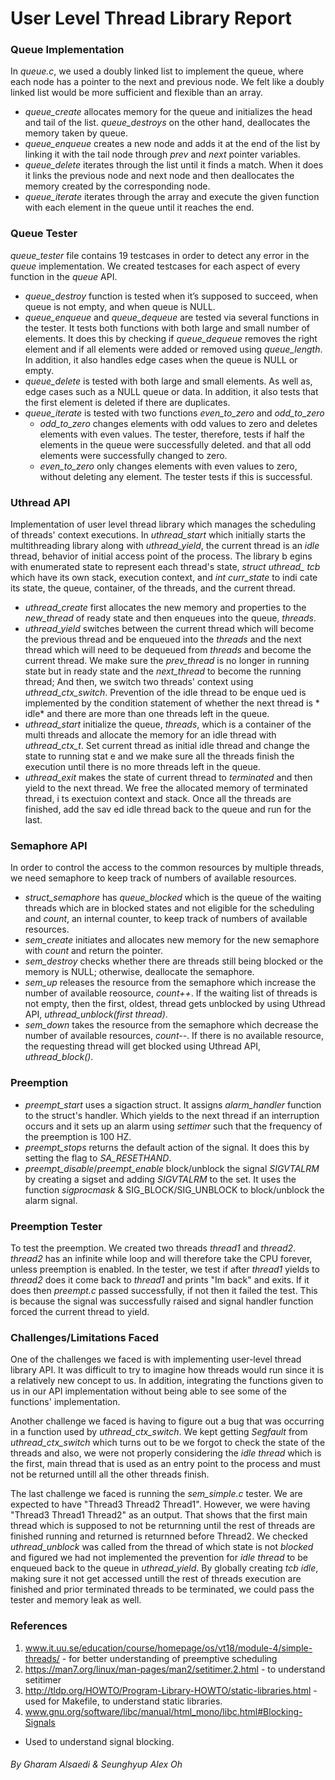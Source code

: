 # User Level Thread Library Report

### Queue Implementation
In *queue.c*, we used a doubly linked list to implement the queue, where each 
node has a pointer to the next and previous node. We felt like a doubly linked 
list would be more sufficient and flexible than an array.
- *queue_create* allocates memory for the queue and initializes the head and 
tail of the list. *queue_destroys* on the other hand, deallocates the memory 
taken by queue.
- *queue_enqueue* creates a new node and adds it at the end of the list by 
linking it with the tail node through *prev* and *next* pointer variables.
- *queue_delete* iterates through the list until it finds a match. When it does 
it links the previous node and next node and then deallocates the memory 
created by the corresponding node.
- *queue_iterate* iterates through the array and execute the given function 
with each element in the queue until it reaches the end.

### Queue Tester
*queue_tester* file contains 19 testcases in order to detect any error in the 
*queue* implementation. We created testcases for each aspect of every function 
in the *queue* API.
- *queue_destroy* function is tested when it’s supposed to succeed, when queue 
is not empty, and when queue is NULL. 
- *queue_enqueue* and *queue_dequeue* are tested via several functions in the 
tester. It tests both functions with both large and small number of elements. 
It does this by checking if *queue_dequeue* removes the right element and if 
all elements were added or removed using *queue_length*. In addition, it also 
handles edge cases when the queue is NULL or empty.
- *queue_delete* is tested with both large and small elements. As well as, edge
cases such as a NULL queue or data. In addition, it also tests that the first 
 element is deleted if there are duplicates.
- *queue_iterate* is tested with two functions *even_to_zero* and *odd_to_zero* 
    - *odd_to_zero* changes elements with odd values to zero and deletes 
elements with even values. The tester, therefore, tests if half the elements in 
 the queue were successfully deleted. and that all odd elements were 
successfully changed to zero.
    - *even_to_zero* only changes elements with even values to zero, without 
deleting any element. The tester tests if this is successful.

### Uthread API
Implementation of user level thread library which manages the scheduling of 
threads' context executions. In *uthread_start* which initially starts the 
multithreading library along with *uthread_yield*, the current thread is an 
*idle* thread, behavior of initial access point of the process. The library b
egins with enumerated state to represent each thread's state, *struct uthread_
tcb* which have its own stack, execution context, and *int curr_state* to indi
cate its state, the queue, container, of the threads, and the current thread.
- *uthread_create* first allocates the new memory and properties to the 
*new_thread* of ready state and then enqueues into the queue, *threads*.
- *uthread_yield* switches between the current thread which will become the 
previous thread and be enqueued into the *threads* and the next thread which 
will need to be dequeued from *threads* and become the current thread. We make 
sure the *prev_thread* is no longer in running state but in ready state and the
 *next_thread* to become the running thread; And then, we switch two threads' 
context using *uthread_ctx_switch*. Prevention of the idle thread to be enque
ued is implemented by the condition statement of whether the next thread is *
idle* and there are more than one threads left in the queue. 
- *uthread_start* initialize the queue, *threads*, which is a container of the 
multi threads and allocate the memory for an idle thread with *uthread_ctx_t*.
Set current thread as initial idle thread and change the state to running stat
e and we make sure all the threads finish the execution until there is no more 
threads left in the queue.
- *uthread_exit* makes the state of current thread to *terminated* and then 
yield to the next thread. We free the allocated memory of terminated thread, i
ts exectuion context and stack. Once all the threads are finished, add the sav
ed idle thread back to the queue and run for the last.

### Semaphore API
In order to control the access to the common resources by multiple threads, we 
need semaphore to keep track of numbers of available resources.
- *struct_semaphore* has *queue_blocked* which is the queue of the waiting 
threads which are in blocked states and not eligible for the scheduling and
*count*, an internal counter, to keep track of numbers of available resources.
- *sem_create* initiates and allocates new memory for the new semaphore with
*count* and return the pointer.
- *sem_destroy* checks whether there are threads still being blocked or the
memory is NULL; otherwise, deallocate the semaphore.
- *sem_up* releases the resource from the semaphore which increase the number
of available reosource, *count++*. If the waiting list of threads is not empty,
then the first, oldest, thread gets unblocked by using Uthread API, 
*uthread_unblock(first thread)*.
- *sem_down* takes the resource from the semaphore which decrease the number of
available resources, *count--*. If there is no available resource, the 
requesting thread will get blocked using Uthread API, *uthread_block()*.

### Preemption
- *preempt_start* uses a sigaction struct. It assigns *alarm_handler* function
to the struct's handler. Which yields to the next thread if an interruption
occurs and it sets up an alarm using *settimer* such that the frequency of the
preemption is 100 HZ. 
- *preempt_stops* returns the default action of the signal. It does this by 
setting the flag to *SA_RESETHAND*.
- *preempt_disable*/*preempt_enable* block/unblock the signal *SIGVTALRM* by
creating a sigset and adding *SIGVTALRM* to the set. It uses the function 
*sigprocmask* & SIG_BLOCK/SIG_UNBLOCK to block/unblock the alarm signal.

### Preemption Tester
To test the preemption. We created two threads *thread1* and *thread2*.
*thread2* has an infinite while loop and will therefore take the CPU forever,
unless preemption is enabled. In the tester, we test if after *thread1* yields
to *thread2* does it come back to *thread1* and prints "Im back" and exits. If
it does then *preempt.c* passed successfully, if not then it failed the test.
This is because the signal was successfully raised and signal handler function
forced the current thread to yield.

### Challenges/Limitations Faced
One of the challenges we faced is with implementing user-level thread library
API. It was difficult to try to imagine how threads would run since it is a 
relatively new concept to us. In addition, integrating the functions given to 
us in our API implementation without being able to see some of the functions' 
implementation. 

Another challenge we faced is having to figure out a bug that was occurring in
a function used by *uthread_ctx_switch*. We kept getting *Segfault* from
*uthread_ctx_switch* which turns out to be we forgot to check the state of the
threads and also, we were not properly considering the *idle thread* which is
the first, main thread that is used as an entry point to the process and must
not be returned untill all the other threads finish. 

The last challenge we faced is running the *sem_simple.c* tester. We are expected to have "Thread3 Thread2 Thread1". However, we were having "Thread3 Thread1 Thread2" as an output. That shows that the first main thread which is supposed to not be returnning until the rest of threads are finished running and returned is returnned before Thread2. We checked *uthread_unblock* was called from the thread of which state is not *blocked* and figured we had not implemented the prevention for *idle thread* to be enqueued back to the queue in *uthread_yield*. By globally creating *tcb idle*, making sure it not get accessed untill the rest of threads execution are finished and prior terminated threads to be terminated, we could pass the tester and memory leak as well.

### References
1. www.it.uu.se/education/course/homepage/os/vt18/module-4/simple-threads/ -
for better understanding of preemptive scheduling 
2. https://man7.org/linux/man-pages/man2/setitimer.2.html - to understand
setitimer
3. http://tldp.org/HOWTO/Program-Library-HOWTO/static-libraries.html - used for
Makefile, to understand static libraries.
4. www.gnu.org/software/libc/manual/html_mono/libc.html#Blocking-Signals
- Used to understand signal blocking.

###### By *Gharam Alsaedi* & *Seunghyup Alex Oh*
